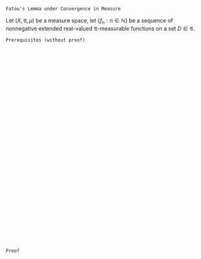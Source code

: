 ```
Fatou's Lemma under Convergence in Measure
```
Let $(X, \mathfrak{A}, \mu)$ be a measure space,
let $\{f_n:n \in \mathbb{N}\}$ be a sequence of nonnegative extended real-valued $\mathfrak{A}$-measurable functions on a set $D\in\mathfrak{A}$.


 
```
Prerequisites (without proof)
```

<br>
<br>
<br>
<br>
<br>
<br>
<br>
<br>
<br>
<br>
<br>
<br>
<br>
<br>
<br>
<br>
<br>
<br>
<br>
<br>
<br>
<br>
<br>
<br>
<br>
<br>
<br>
<br>
<br>
<br>


```
Proof
```
